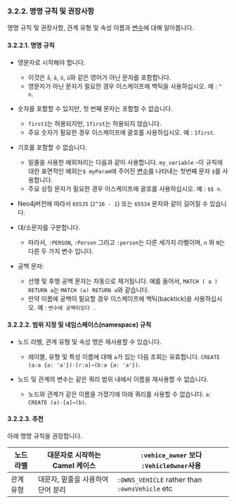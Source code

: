 ### 3.2.2. 명명 규칙 및 권장사항

명명 규칙 및 권장사항, 관계 유형 및 속성 이름과 [변수](./variables/)에 대해 알아봅니다.


#### 3.2.2.1. 명명 규칙 

- 영문자로 시작해야 합니다. 
 
  - 이것은 `å`, `ä`, `ö`, `ü`와 같은 영어가 아닌 문자를 포함합니다. 
  - 영문자가 아닌 문자가 필요한 경우 이스케이프에 백틱을 사용하십시오. 예 : ``^ n``.

- 숫자를 포함할 수 있지만, 첫 번째 문자는 포함할 수 없습니다. 

  - ```first1```는 허용되지만, ```1first```는 허용되지 않습니다. 
  - 주요 숫자가 필요한 경우 이스케이프에 괄호를 사용하십시오. 예 : ``1first``.

- 기호를 포함할 수 없습니다. 

  - 밑줄을 사용한 예외처리는 다음과 같이 사용합니다. ```my_variable```
  -이 규칙에 대한 표면적인 예외는```$ myParam```에 주어진 [변수](./parameters.md)를 나타내는 첫번째 문자 ```$```를 사용합니다.
  - 주요 상징 문자가 필요한 경우 이스케이프에 괄호를 사용하십시오. 예 : ``$$ n``.
- Neo4j버전에 따라서 ```65535``` (```2^16 - 1```) 또는 ```65534``` 문자와 같이 길어질 수 있습니다. 
- 대/소문자를 구분합니다.

  - 따라서, ```:PERSON```, ```:Person``` 그리고 ```:person```는 다른 세가지 라벨이며, `n` 와 `N`는 다른 두 가지 변수 입니다.  
- 공백 문자:

  - 선행 및 후행 공백 문자는 자동으로 제거됩니다. 예를 들어서, ```MATCH ( a ) RETURN a```는 ```MATCH (a) RETURN a```와 같습니다. 
  - 만약 이름에 공백이 필요할 경우 이스케이프에 백틱(backtick)을 사용하십시오. 예 : ``변수에 공백이있다 .``

#### 3.2.2.2. 범위 지정 및 네임스페이스(namespace) 규칙

- 노드 라벨, 관계 유형 및 속성 명은 재사용할 수 있습니다. 
  - 레이블, 유형 및 특성 이름에 대해 ```a```가 있는 다음 조회는 유효합니다.
    ```CREATE (a:a {a: 'a'})-[r:a]→(b:a {a: 'a'})```.

- 노드 및 관계의 변수는 같은 쿼리 범위 내에서 이름을 재사용할 수 없습니다. 
  - 노드와 관계가 같은 이름을 가졌기에 아래 쿼리를 사용할 수 없습니다. 
     ```a```: ```CREATE (a)-[a]→(b)```. 
 

#### 3.2.2.3. 추천 

아래 명명 규칙을 권장합니다. 

| 노드 라벨 | 대문자로 시작하는 Camel 케이스    | `:vehice_owner` 보다 ```:VehicleOwner```사용   |
| --------- | --------------------------------- | ---------------------------------------------- |
| 관계 유형 | 대문자, 밑줄을 사용하여 단어 분리 | `:OWNS_VEHICLE` rather than `:ownsVehicle` etc |